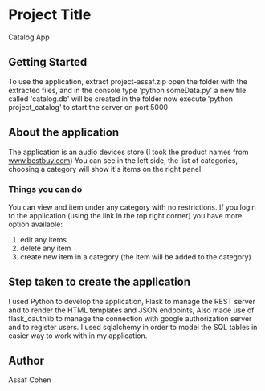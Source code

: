 # Project Title

Catalog App

## Getting Started

To use the application, extract project-assaf.zip
open the folder with the extracted files, and in the console type 'python someData.py'
a new file called 'catalog.db' will be created in the folder
now execute 'python project_catalog' to start the server on port 5000

## About the application

The application is an audio devices store (I took the product names from www.bestbuy.com)
You can see in the left side, the list of categories, choosing a category will show it's items on the right panel

### Things you can do

You can view and item under any category with no restrictions.
If you login to the application (using the link in the top right corner) you have more option available:
 1. edit any items
 2. delete any item
 3. create new item in a category (the item will be added to the category)

## Step taken to create the application

I used Python to develop the application, Flask to manage the REST server and to render the HTML templates and JSON endpoints,
Also made use of flask_oauthlib to manage the connection with google authorization server and to register users.
I used sqlalchemy in order to model the SQL tables in easier way to work with in my application.

## Author

Assaf Cohen
